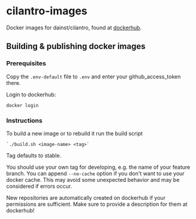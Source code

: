 # cilantro-images
Docker images for dainst/cilantro, found at [dockerhub](https://hub.docker.com/r/dainst/).

## Building & publishing docker images

### Prerequisites

Copy the `.env-default` file to `.env` and enter your github_access_token there.

Login to dockerhub:

    docker login

### Instructions

To build a new image or to rebuild it run the build script

    `./build.sh <image-name> <tag>`

Tag defaults to stable.

You should use your own tag for developing, e.g. the name of your feature branch.
You can append `--no-cache` option if you don't want to use your docker cache.
This may avoid some unexpected behavior and may be considered if errors occur.

New repositories are automatically created on dockerhub if your permissions are sufficient.
Make sure to provide a description for them at dockerhub!
